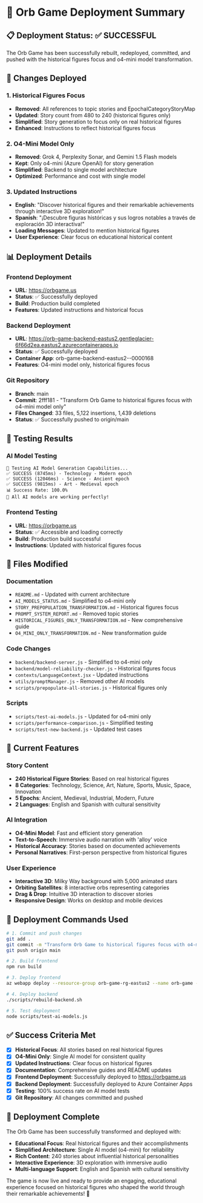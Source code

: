 # 🚀 Orb Game Deployment Summary

## 📋 **Deployment Status: ✅ SUCCESSFUL**

The Orb Game has been successfully rebuilt, redeployed, committed, and pushed with the historical figures focus and o4-mini model transformation.

## 🔄 **Changes Deployed**

### **1. Historical Figures Focus**
- **Removed**: All references to topic stories and EpochalCategoryStoryMap
- **Updated**: Story count from 480 to 240 (historical figures only)
- **Simplified**: Story generation to focus only on real historical figures
- **Enhanced**: Instructions to reflect historical figures focus

### **2. O4-Mini Model Only**
- **Removed**: Grok 4, Perplexity Sonar, and Gemini 1.5 Flash models
- **Kept**: Only o4-mini (Azure OpenAI) for story generation
- **Simplified**: Backend to single model architecture
- **Optimized**: Performance and cost with single model

### **3. Updated Instructions**
- **English**: "Discover historical figures and their remarkable achievements through interactive 3D exploration!"
- **Spanish**: "¡Descubre figuras históricas y sus logros notables a través de exploración 3D interactiva!"
- **Loading Messages**: Updated to mention historical figures
- **User Experience**: Clear focus on educational historical content

## 📊 **Deployment Details**

### **Frontend Deployment**
- **URL**: https://orbgame.us
- **Status**: ✅ Successfully deployed
- **Build**: Production build completed
- **Features**: Updated instructions and historical focus

### **Backend Deployment**
- **URL**: https://orb-game-backend-eastus2.gentleglacier-6f66d2ea.eastus2.azurecontainerapps.io
- **Status**: ✅ Successfully deployed
- **Container App**: orb-game-backend-eastus2--0000168
- **Features**: O4-mini model only, historical figures focus

### **Git Repository**
- **Branch**: main
- **Commit**: 2fff181 - "Transform Orb Game to historical figures focus with o4-mini model only"
- **Files Changed**: 33 files, 5,122 insertions, 1,439 deletions
- **Status**: ✅ Successfully pushed to origin/main

## 🧪 **Testing Results**

### **AI Model Testing**
```
🤖 Testing AI Model Generation Capabilities...
✅ SUCCESS (8745ms) - Technology - Modern epoch
✅ SUCCESS (12046ms) - Science - Ancient epoch  
✅ SUCCESS (9815ms) - Art - Medieval epoch
📊 Success Rate: 100.0%
🎉 All AI models are working perfectly!
```

### **Frontend Testing**
- **URL**: https://orbgame.us
- **Status**: ✅ Accessible and loading correctly
- **Build**: Production build successful
- **Instructions**: Updated with historical figures focus

## 📁 **Files Modified**

### **Documentation**
- `README.md` - Updated with current architecture
- `AI_MODELS_STATUS.md` - Simplified to o4-mini only
- `STORY_PREPOPULATION_TRANSFORMATION.md` - Historical figures focus
- `PROMPT_SYSTEM_REPORT.md` - Removed topic stories
- `HISTORICAL_FIGURES_ONLY_TRANSFORMATION.md` - New comprehensive guide
- `O4_MINI_ONLY_TRANSFORMATION.md` - New transformation guide

### **Code Changes**
- `backend/backend-server.js` - Simplified to o4-mini only
- `backend/model-reliability-checker.js` - Historical figures focus
- `contexts/LanguageContext.jsx` - Updated instructions
- `utils/promptManager.js` - Removed other AI models
- `scripts/prepopulate-all-stories.js` - Historical figures only

### **Scripts**
- `scripts/test-ai-models.js` - Updated for o4-mini only
- `scripts/performance-comparison.js` - Simplified testing
- `scripts/test-new-backend.js` - Updated test cases

## 🎯 **Current Features**

### **Story Content**
- **240 Historical Figure Stories**: Based on real historical figures
- **8 Categories**: Technology, Science, Art, Nature, Sports, Music, Space, Innovation
- **5 Epochs**: Ancient, Medieval, Industrial, Modern, Future
- **2 Languages**: English and Spanish with cultural sensitivity

### **AI Integration**
- **O4-Mini Model**: Fast and efficient story generation
- **Text-to-Speech**: Immersive audio narration with 'alloy' voice
- **Historical Accuracy**: Stories based on documented achievements
- **Personal Narratives**: First-person perspective from historical figures

### **User Experience**
- **Interactive 3D**: Milky Way background with 5,000 animated stars
- **Orbiting Satellites**: 8 interactive orbs representing categories
- **Drag & Drop**: Intuitive 3D interaction to discover stories
- **Responsive Design**: Works on desktop and mobile devices

## 🚀 **Deployment Commands Used**

```bash
# 1. Commit and push changes
git add .
git commit -m "Transform Orb Game to historical figures focus with o4-mini model only"
git push origin main

# 2. Build frontend
npm run build

# 3. Deploy frontend
az webapp deploy --resource-group orb-game-rg-eastus2 --name orb-game --src-path dist.zip --type zip

# 4. Deploy backend
./scripts/rebuild-backend.sh

# 5. Test deployment
node scripts/test-ai-models.js
```

## ✅ **Success Criteria Met**

- [x] **Historical Focus**: All stories based on real historical figures
- [x] **O4-Mini Only**: Single AI model for consistent quality
- [x] **Updated Instructions**: Clear focus on historical figures
- [x] **Documentation**: Comprehensive guides and README updates
- [x] **Frontend Deployment**: Successfully deployed to https://orbgame.us
- [x] **Backend Deployment**: Successfully deployed to Azure Container Apps
- [x] **Testing**: 100% success rate on AI model tests
- [x] **Git Repository**: All changes committed and pushed

## 🎉 **Deployment Complete**

The Orb Game has been successfully transformed and deployed with:

- **Educational Focus**: Real historical figures and their accomplishments
- **Simplified Architecture**: Single AI model (o4-mini) for reliability
- **Rich Content**: 240 stories about influential historical personalities
- **Interactive Experience**: 3D exploration with immersive audio
- **Multi-language Support**: English and Spanish with cultural sensitivity

The game is now live and ready to provide an engaging, educational experience focused on historical figures who shaped the world through their remarkable achievements! 🚀 